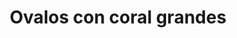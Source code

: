 ---
title: Ovalos con coral grandes
date: 
draft: false

# descripcion
description : Aros de plata pegados con forma de óvalo con piedra coral

materials: Plata 925

color: Plateado

dimensions: 1,3cm

code: 01-04-0134

type: "Aros"

categories: []

# Images
# first image will be shown in the product page
images:
  # - image: "images/path_to_image"
  # La ubicacion de las imagenes es imagenes/Aros/Aros.Piedras/01-04-0134-ovalos-con-coral-grandes
  - image: "./images/aros/piedras/01-04-0134-ovalos-con-coral-grandes_a.jpeg"
  - image: "./images/aros/piedras/01-04-0134-ovalos-con-coral-grandes_b.jpeg"
---